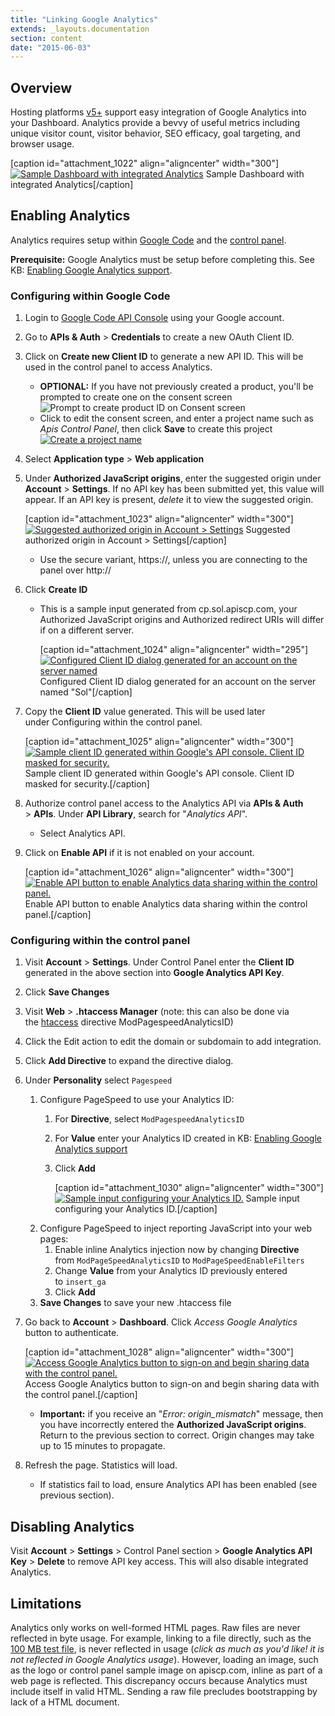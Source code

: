 ```yaml
---
title: "Linking Google Analytics"
extends: _layouts.documentation
section: content
date: "2015-06-03"
---
```


## Overview

Hosting platforms [v5+](/docs/platform/determining-platform-version/) support easy integration of Google Analytics into your Dashboard. Analytics provide a bevvy of useful metrics including unique visitor count, visitor behavior, SEO efficacy, goal targeting, and browser usage.

\[caption id="attachment\_1022" align="aligncenter" width="300"\][![Sample Dashboard with integrated Analytics](images/dashboard-analytics-300x164.png)](/docs/wp-content/uploads/2015/06/dashboard-analytics.png) Sample Dashboard with integrated Analytics\[/caption\]

## Enabling Analytics

Analytics requires setup within [Google Code](https://code.google.com/apis/console) and the [control panel](/docs/control-panel/logging-into-the-control-panel/).

**Prerequisite:** Google Analytics must be setup before completing this. See KB: [Enabling Google Analytics support](/docs/web-content/enabling-google-analytics-support/).

### Configuring within Google Code

1. Login to [Google Code API Console](https://code.google.com/apis/console) using your Google account.
2. Go to **APIs & Auth** > **Credentials** to create a new OAuth Client ID.
3. Click on **Create new Client ID** to generate a new API ID. This will be used in the control panel to access Analytics.
    - **OPTIONAL:** If you have not previously created a product, you'll be prompted to create one on the consent screen![Prompt to create product ID on Consent screen](images/google-code-consent-300x190.png)
    - Click to edit the consent screen, and enter a project name such as _Apis Control Panel_, then click **Save** to create this project[![Create a project name](images/google-code-consent-2-300x234.png)](/docs/wp-content/uploads/2015/06/google-code-consent-2.png)
4. Select **Application type** > **Web application**
5. Under **Authorized JavaScript origins**, enter the suggested origin under **Account** > **Settings**. If no API key has been submitted yet, this value will appear. If an API key is present, _delete_ it to view the suggested origin.
    
    \[caption id="attachment\_1023" align="aligncenter" width="300"\][![Suggested authorized origin in Account > Settings](images/origin-suggestion-300x99.png)](/docs/wp-content/uploads/2015/06/origin-suggestion.png) Suggested authorized origin in Account > Settings\[/caption\]
    - Use the secure variant, https://, unless you are connecting to the panel over http://
6. Click **Create ID**
    - This is a sample input generated from cp.sol.apiscp.com, your Authorized JavaScript origins and Authorized redirect URIs will differ if on a different server.
        
        \[caption id="attachment\_1024" align="aligncenter" width="295"\][![Configured Client ID dialog generated for an account on the server named ](images/create-client-id-modal-295x300.png)](/docs/wp-content/uploads/2015/06/create-client-id-modal.png) Configured Client ID dialog generated for an account on the server named "Sol"\[/caption\]
7. Copy the **Client ID** value generated. This will be used later under Configuring within the control panel.
    
    \[caption id="attachment\_1025" align="aligncenter" width="300"\][![Sample client ID generated within Google's API console. Client ID masked for security.](images/sample-client-id-300x98.png)](/docs/wp-content/uploads/2015/06/sample-client-id.png) Sample client ID generated within Google's API console. Client ID masked for security.\[/caption\]
8. Authorize control panel access to the Analytics API via **APIs & Auth** > **APIs**. Under **API Library**, search for "_Analytics API_".
    - Select Analytics API.
9. Click on **Enable API** if it is not enabled on your account.
    
    \[caption id="attachment\_1026" align="aligncenter" width="300"\][![Enable API button to enable Analytics data sharing within the control panel.](images/enable-api-button-300x117.png)](/docs/wp-content/uploads/2015/06/enable-api-button.png) Enable API button to enable Analytics data sharing within the control panel.\[/caption\]

### Configuring within the control panel

1. Visit **Account** > **Settings**. Under Control Panel enter the **Client ID** generated in the above section into **Google Analytics API Key**.
2. Click **Save Changes**
3. Visit **Web** > **.htaccess Manager** (note: this can also be done via the [htaccess](/docs/guides/htaccess-guide/) directive ModPagespeedAnalyticsID)
4. Click the Edit action to edit the domain or subdomain to add integration.
5. Click **Add Directive** to expand the directive dialog.
6. Under **Personality** select `Pagespeed`
    1. Configure PageSpeed to use your Analytics ID:
        1. For **Directive**, select `ModPagespeedAnalyticsID`
        2. For **Value** enter your Analytics ID created in KB: [Enabling Google Analytics support](/docs/web-content/enabling-google-analytics-support/)
        3. Click **Add**
            
            \[caption id="attachment\_1030" align="aligncenter" width="300"\][![Sample input configuring your Analytics ID.](images/sample-personality-input-300x28.png)](/docs/wp-content/uploads/2015/06/sample-personality-input.png) Sample input configuring your Analytics ID.\[/caption\]
    2. Configure PageSpeed to inject reporting JavaScript into your web pages:
        1. Enable inline Analytics injection now by changing **Directive** from `ModPageSpeedAnalyticsID` to `ModPageSpeedEnableFilters`
        2. Change **Value** from your Analytics ID previously entered to `insert_ga`
        3. Click **Add**
    3. **Save Changes** to save your new .htaccess file
7. Go back to **Account** > **Dashboard**. Click _Access Google Analytics_ button to authenticate.
    
    \[caption id="attachment\_1028" align="aligncenter" width="300"\][![Access Google Analytics button to sign-on and begin sharing data with the control panel.](images/access-google-analytics-button-300x87.png)](/docs/wp-content/uploads/2015/06/access-google-analytics-button.png) Access Google Analytics button to sign-on and begin sharing data with the control panel.\[/caption\]
    - **Important:** if you receive an "_Error: origin\_mismatch_" message, then you have incorrectly entered the **Authorized JavaScript origins**. Return to the previous section to correct. Origin changes may take up to 15 minutes to propagate.
8. Refresh the page. Statistics will load.
    - If statistics fail to load, ensure Analytics API has been enabled (see previous section).

## Disabling Analytics

Visit **Account** > **Settings** > Control Panel section > **Google Analytics API Key** > **Delete** to remove API key access. This will also disable integrated Analytics.

## Limitations

Analytics only works on well-formed HTML pages. Raw files are never reflected in byte usage. For example, linking to a file directly, such as the [100 MB test file](http://d.goap.is/100mb.zip), is never reflected in usage (_click as much as you'd like! it is not reflected in Google Analytics usage_). However, loading an image, such as the logo or control panel sample image on apiscp.com, inline as part of a web page is reflected. This discrepancy occurs because Analytics must include itself in valid HTML. Sending a raw file precludes bootstrapping by lack of a HTML document.
